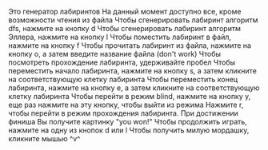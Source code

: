 Это генератор лабиринтов
На данный момент доступно все, кроме возможности чтения из файла
Чтобы сгенерировать лабиринт алгоритм dfs, нажмите на кнопку d
Чтобы сгенерировать лабиринт алгоритм Эллера, нажмите на кнопку l
Чтобы поместить лабиринт в файл, нажмите на кнопку f
Чтобы прочитать лабиринт из файла, нажмите на кнопку o, а затем введите название файла (don't work)
Чтобы посмотреть прохождение лабиринта, удерживайте пробел
Чтобы переместить начало лабиринта, нажмите на кнопку s, а затем кликните на соответствующую клетку лабиринта
Чтобы переместить конец лабиринта, нажмите на кнопку e, а затем кликните на соответствующую клетку лабиринта
Чтобы перейти в режим blind, нажмите на кнопку y, еще раз нажмите на эту кнопку, чтобы выйти из режима
Нажмите r, чтобы перейти в режим прохождения лабиринта.
При достижении финиша Вы получите картинку "you won!" Чтобы продолжить играть, нажмите на одну из кнопок d или l
Чтобы получить милую мордашку, кликните мышью ^v^
